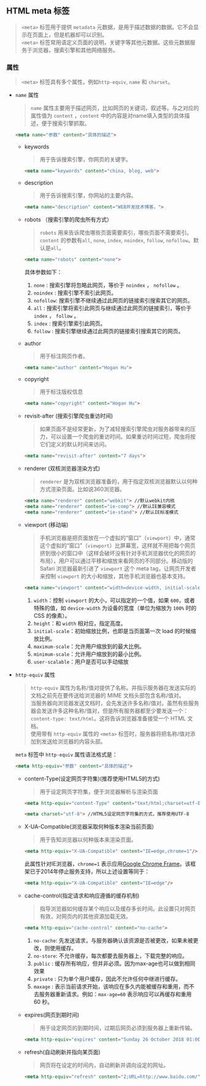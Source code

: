 ## HTML meta 标签
> `<meta>` 标签用于提供 `metadata` 元数据，是用于描述数据的数据。它不会显示在页面上，但是机器却可以识别。  
> `<meta>` 标签常用语定义页面的说明，关键字等其他元数据。这些元数据服务于浏览器，搜索引擎和其他网络服务。

### 属性
> `<meta>` 标签具有多个属性，例如`http-equiv`, `name` 和 `charset`。

* `name` 属性
    > `name` 属性主要用于描述网页，比如网页的关键词，叙述等。与之对应的属性值为 `content` ，`content` 中的内容是对name填入类型的具体描述，便于搜索引擎抓取。

    ```html
    <meta name="参数" content="具体的描述">
    ```

    * keywords
        > 用于告诉搜索引擎，你网页的关键字。

        ```html
        <meta name="keywords" content="china, blog, web">
        ```

    * description
        > 用于告诉搜索引擎，你网站的主要内容。
        
        ```html
        <meta name="description" content="WEB开发技术博客。">
        ```

    * robots （搜索引擎的爬虫所有方式）
        > `robots` 用来告诉爬虫哪些页面需要索引，哪些页面不需要索引。  
        `content` 的参数有`all`, `none`, `index`, `noindex`, `follow`, `nofollow`。默认是`all`。

        ```html
        <meta name="robots" content="none">
        ```

        具体参数如下：
        1. `none` : 搜索引擎将忽略此网页，等价于 `noindex` ， `nofollow` 。  
        2. `noindex` : 搜索引擎不索引此网页。  
        3. `nofollow`: 搜索引擎不继续通过此网页的链接索引搜索其它的网页。  
        4. `all` : 搜索引擎将索引此网页与继续通过此网页的链接索引，等价于 `index` ， `follow` 。  
        5. `index` : 搜索引擎索引此网页。  
        6. `follow` : 搜索引擎继续通过此网页的链接索引搜索其它的网页。    

    * author
        > 用于标注网页作者。

        ```html
        <meta name="author" content="Hogan Hu">
        ```

    * copyright
        > 用于标注版权信息

        ```html
        <meta name="copyright" content="Hogan Hu">
        ```

    * revisit-after (搜索引擎爬虫重访时间)
        > 如果页面不是经常更新，为了减轻搜索引擎爬虫对服务器带来的压力，可以设置一个爬虫的重访时间。如果重访时间过短，爬虫将按它们定义的默认时间来访问。

        ```html
        <meta name="revisit-after" content="7 days">
        ```

    * renderer (双核浏览器渲染方式)
        > `renderer` 是为双核浏览器准备的，用于指定双核浏览器默认以何种方式渲染页面。比如说360浏览器。

        ```html
        <meta name="renderer" content="webkit"> //默认webkit内核
        <meta name="renderer" content="ie-comp"> //默认IE兼容模式
        <meta name="renderer" content="ie-stand"> //默认IE标准模式
        ```

    * viewport (移动端)
        > 手机浏览器是把页面放在一个虚拟的“窗口”（`viewport`）中，通常这个虚拟的“窗口”（`viewport`）比屏幕宽，这样就不用把每个网页挤到很小的窗口中（这样会破坏没有针对手机浏览器优化的网页的布局），用户可以通过平移和缩放来看网页的不同部分。移动版的 Safari 浏览器最新引进了 `viewport` 这个 meta tag，让网页开发者来控制 `viewport` 的大小和缩放，其他手机浏览器也基本支持。

        ```html
        <meta name="viewport" content="width=device-width, initial-scale=1.0, maximum-scale=1.0, minimum-scale=1.0, user-scalable=no">
        ```

        1. `width`：控制 `viewport` 的大小，可以指定的一个值，如果 `600`，或者特殊的值，如 `device-width` 为设备的宽度（单位为缩放为 `100%` 时的 CSS 的像素）。
        2. `height`：和 `width` 相对应，指定高度。
        3. `initial-scale`：初始缩放比例，也即是当页面第一次 load 的时候缩放比例。
        4. `maximum-scale`：允许用户缩放到的最大比例。
        5. `minimum-scale`：允许用户缩放到的最小比例。
        6. `user-scalable`：用户是否可以手动缩放


* `http-equiv` 属性
    > `http-equiv` 属性为名称/值对提供了名称。并指示服务器在发送实际的文档之前先在要传送给浏览器的 MIME 文档头部包含名称/值对。  
    当服务器向浏览器发送文档时，会先发送许多名称/值对。虽然有些服务器会发送许多这种名称/值对，但是所有服务器都至少要发送一个：`content-type: text/html`。这将告诉浏览器准备接受一个 HTML 文档。  
    使用带有 `http-equiv` 属性的 `<meta>` 标签时，服务器将把名称/值对添加到发送给浏览器的内容头部。

    `meta` 标签中 `http-equiv` 属性语法格式是：
    ```html
    <meta http-equiv="参数" content="具体的描述">
    ```

    * content-Type(设定网页字符集)(推荐使用HTML5的方式)
        > 用于设定网页字符集，便于浏览器解析与渲染页面

        ```html
        <meta http-equiv="content-Type" content="text/html;charset=utf-8">  //旧的HTML，不推荐  

        <meta charset="utf-8"> //HTML5设定网页字符集的方式，推荐使用UTF-8
        ```

    * X-UA-Compatible(浏览器采取何种版本渲染当前页面)
        > 用于告知浏览器以何种版本来渲染页面。

        ```html
        <meta http-equiv="X-UA-Compatible" content="IE=edge,chrome=1"/> //指定IE使用最新版本渲染当前页面
        ```
        此属性针对IE浏览器，`chrome=1` 表示应用[Google Chrome Frame](https://en.wikipedia.org/wiki/Google_Chrome_Frame)。该框架已于2014年停止服务支持，所以上述设置等同于：
        ```html
        <meta http-equiv="X-UA-Compatible" content="IE=edge"/>
        ```

    * cache-control(指定请求和响应遵循的缓存机制)
        > 指导浏览器如何缓存某个响应以及缓存多长时间。此设置只对网页有效，对网页内的其他资源加载无效。

        ```html
        <meta http-equiv="cache-control" content="no-cache">
        ```

        1. `no-cache`: 先发送请求，与服务器确认该资源是否被更改，如果未被更改，则使用缓存。
        2. `no-store`: 不允许缓存，每次都要去服务器上，下载完整的响应。
        3. `public` : 缓存所有响应，但并非必须。因为max-age也可以做到相同效果
        4. `private` : 只为单个用户缓存，因此不允许任何中继进行缓存。
        5. `maxage` : 表示当前请求开始，该响应在多久内能被缓存和重用，而不去服务器重新请求。例如：`max-age=60` 表示响应可以再缓存和重用 60 秒。

    * expires(网页到期时间)
        > 用于设定网页的到期时间，过期后网页必须到服务器上重新传输。

        ```html
        <meta http-equiv="expires" content="Sunday 26 October 2018 01:00 GMT" />
        ```

    * refresh(自动刷新并指向某页面)
        > 网页将在设定的时间内，自动刷新并调向设定的网址。

        ```html
        <meta http-equiv="refresh" content="2;URL=http://www.baidu.com/">
        ```
